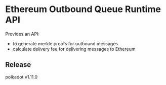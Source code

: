 # Ethereum Outbound Queue Runtime API

Provides an API:

- to generate merkle proofs for outbound messages
- calculate delivery fee for delivering messages to Ethereum


## Release

polkadot v1.11.0
